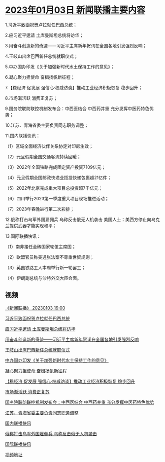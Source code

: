 # [2023年01月03日 新闻联播主要内容](https://tv.cctv.com/lm/xwlb/day/20230103.shtml)

1.习近平致函祝贺卢拉就任巴西总统；

2.应习近平邀请 土库曼斯坦总统将访华；

3.用奋斗创造新的奇迹——习近平主席新年贺词在全国各地引发强烈反响；

4.王岐山出席巴西新任总统就职仪式；

5.中办国办印发《关于加强新时代水土保持工作的意见》；

6.凝心聚力担使命 奋楫扬帆新征程；

7.【稳经济 促发展 强信心·权威访谈】推动工业经济积极恢复 稳步回升；

8.市场渐活跃 消费正复苏；

9.国务院联防联控机制发布会：中西医结合 中西药并重 充分发挥中医药特色优势；

10.江苏、青海省委主要负责同志职务调整；

11.国内联播快讯：

（1）区域全面经济伙伴关系协定对印尼生效；

（2）元旦假期全国交通客流持续回暖；

（3）2022年全国铁路完成固定资产投资7109亿元；

（4）元旦假期全国邮政快递业揽投快递包裹超21亿件；

（5）2022年北京完成重大项目总投资超7千亿元；

（6）四川举行2023第一季度重大项目现场推进活动；

（7）2023年春晚进行第二次彩排；

12.俄称打击乌军外国雇佣兵 乌称反击俄无人机袭击 美国人士：美西方停止向乌克兰提供武器才能实现和平；

13.国际联播快讯：

（1）南非接任金砖国家轮值主席国；

（2）欧盟官员称美通胀法案不尊重世贸规则；

（3）英国铁路工人本周举行新一轮罢工；

（4）伊朗副总统与沙特外交大臣会面。

## 视频

[《新闻联播》 20230103 19:00](https://tv.cctv.com/2023/01/03/VIDEAqwI7Gokc7TVgUCBzAog230103.shtml)

[习近平致函祝贺卢拉就任巴西总统](https://tv.cctv.com/2023/01/03/VIDEC4jtpnXdMSbSRMX8hl5v230103.shtml)

[应习近平邀请 土库曼斯坦总统将访华](https://tv.cctv.com/2023/01/03/VIDE0lDOk3dtqijQ6uOa3tty230103.shtml)

[用奋斗创造新的奇迹——习近平主席新年贺词在全国各地引发强烈反响](https://tv.cctv.com/2023/01/03/VIDEM9AflGUtzZEkhSHumwDe230103.shtml)

[王岐山出席巴西新任总统就职仪式](https://tv.cctv.com/2023/01/03/VIDEcHcCXRmgFUr3qpEPQRVI230103.shtml)

[中办国办印发《关于加强新时代水土保持工作的意见》](https://tv.cctv.com/2023/01/03/VIDE8IANAR9SbPQyZg3BI8JL230103.shtml)

[凝心聚力担使命 奋楫扬帆新征程](https://tv.cctv.com/2023/01/03/VIDEXYWd3cTgM4vdDtkhJpLT230103.shtml)

[【稳经济 促发展 强信心·权威访谈】推动工业经济积极恢复 稳步回升](https://tv.cctv.com/2023/01/03/VIDEQ6IjJPm7VDkjqaq7pWkk230103.shtml)

[市场渐活跃 消费正复苏](https://tv.cctv.com/2023/01/03/VIDEOlfBH5qzjI2hKSyC0ngr230103.shtml)

[国务院联防联控机制发布会：中西医结合 中西药并重 充分发挥中医药特色优势](https://tv.cctv.com/2023/01/03/VIDEEiYF7iAa1jAvOg9wo9eV230103.shtml)

[江苏、青海省委主要负责同志职务调整](https://tv.cctv.com/2023/01/03/VIDEPCuwrp3LL9IPjKeoqWzL230103.shtml)

[国内联播快讯](https://tv.cctv.com/2023/01/03/VIDEA0f853D55kRenPudhtLY230103.shtml)

[俄称打击乌军外国雇佣兵 乌称反击俄无人机袭击](https://tv.cctv.com/2023/01/03/VIDEcFVw9VNiQSdaPdmokqFF230103.shtml)

[国际联播快讯](https://tv.cctv.com/2023/01/03/VIDE2oQCPpEDTqeJ30UVV45Y230103.shtml)

[视频地址](https://tv.cctv.com/lm/xwlb/day/20230103.shtml) 

